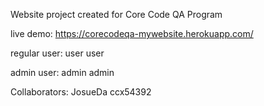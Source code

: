 Website project created for Core Code QA Program

live demo: https://corecodeqa-mywebsite.herokuapp.com/

regular user: user user

admin user: admin admin

Collaborators:
JosueDa
ccx54392
